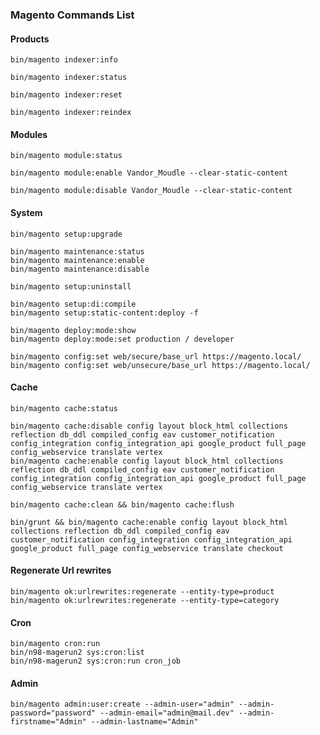 ### Magento Commands List

#### Products 

    bin/magento indexer:info
    
    bin/magento indexer:status
    
    bin/magento indexer:reset
    
    bin/magento indexer:reindex

#### Modules

    bin/magento module:status
    
    bin/magento module:enable Vandor_Moudle --clear-static-content
    
    bin/magento module:disable Vandor_Moudle --clear-static-content
    
#### System 
    
    bin/magento setup:upgrade

    bin/magento maintenance:status
    bin/magento maintenance:enable
    bin/magento maintenance:disable

    bin/magento setup:uninstall

    bin/magento setup:di:compile
    bin/magento setup:static-content:deploy -f

    bin/magento deploy:mode:show
    bin/magento deploy:mode:set production / developer

    bin/magento config:set web/secure/base_url https://magento.local/
    bin/magento config:set web/unsecure/base_url https://magento.local/
        
#### Cache

    bin/magento cache:status
    
    bin/magento cache:disable config layout block_html collections reflection db_ddl compiled_config eav customer_notification config_integration config_integration_api google_product full_page config_webservice translate vertex
    bin/magento cache:enable config layout block_html collections reflection db_ddl compiled_config eav customer_notification config_integration config_integration_api google_product full_page config_webservice translate vertex

    bin/magento cache:clean && bin/magento cache:flush
    
    bin/grunt && bin/magento cache:enable config layout block_html collections reflection db_ddl compiled_config eav customer_notification config_integration config_integration_api google_product full_page config_webservice translate checkout

#### Regenerate Url rewrites

    bin/magento ok:urlrewrites:regenerate --entity-type=product
    bin/magento ok:urlrewrites:regenerate --entity-type=category

#### Cron 

    bin/magento cron:run
    bin/n98-magerun2 sys:cron:list
    bin/n98-magerun2 sys:cron:run cron_job
    
    
#### Admin 
    
    bin/magento admin:user:create --admin-user="admin" --admin-password="password" --admin-email="admin@mail.dev" --admin-firstname="Admin" --admin-lastname="Admin" 